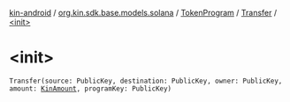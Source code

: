 [kin-android](../../../index.md) / [org.kin.sdk.base.models.solana](../../index.md) / [TokenProgram](../index.md) / [Transfer](index.md) / [&lt;init&gt;](./-init-.md)

# &lt;init&gt;

`Transfer(source: PublicKey, destination: PublicKey, owner: PublicKey, amount: `[`KinAmount`](../../../org.kin.sdk.base.models/-kin-amount/index.md)`, programKey: PublicKey)`